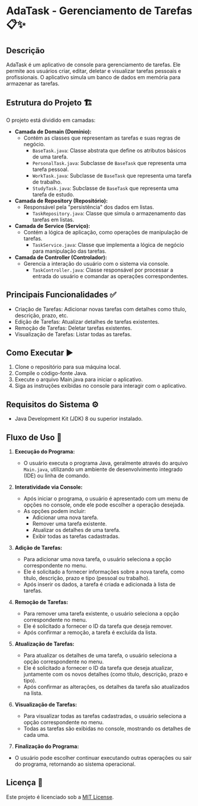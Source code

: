 # AdaTask - Gerenciamento de Tarefas 📋✨

## Descrição

AdaTask é um aplicativo de console para gerenciamento de tarefas. Ele permite aos usuários criar, editar, deletar e visualizar tarefas pessoais e profissionais. O aplicativo simula um banco de dados em memória para armazenar as tarefas.

## Estrutura do Projeto 🏗️

O projeto está dividido em camadas:

- **Camada de Domain (Domínio):**
  - Contém as classes que representam as tarefas e suas regras de negócio.
    - `BaseTask.java`: Classe abstrata que define os atributos básicos de uma tarefa.
    - `PersonalTask.java`: Subclasse de `BaseTask` que representa uma tarefa pessoal.
    - `WorkTask.java`: Subclasse de `BaseTask` que representa uma tarefa de trabalho.
    - `StudyTask.java`: Subclasse de `BaseTask` que representa uma tarefa de estudo.
- **Camada de Repository (Repositório):**
  - Responsável pela "persistência" dos dados em listas.
    - `TaskRepository.java`: Classe que simula o armazenamento das tarefas em listas.
- **Camada de Service (Serviço):**
  - Contém a lógica de aplicação, como operações de manipulação de tarefas.
    - `TaskService.java`: Classe que implementa a lógica de negócio para manipulação das tarefas.
- **Camada de Controller (Controlador):**
  - Gerencia a interação do usuário com o sistema via console.
    - `TaskController.java`: Classe responsável por processar a entrada do usuário e comandar as operações correspondentes.

## Principais Funcionalidades ✅

- Criação de Tarefas: Adicionar novas tarefas com detalhes como título, descrição, prazo, etc.
- Edição de Tarefas: Atualizar detalhes de tarefas existentes.
- Remoção de Tarefas: Deletar tarefas existentes.
- Visualização de Tarefas: Listar todas as tarefas.

## Como Executar ▶️

1. Clone o repositório para sua máquina local.
2. Compile o código-fonte Java.
3. Execute o arquivo Main.java para iniciar o aplicativo.
4. Siga as instruções exibidas no console para interagir com o aplicativo.

## Requisitos do Sistema ⚙️

- Java Development Kit (JDK) 8 ou superior instalado.

## Fluxo de Uso 🔄

1. **Execução do Programa:**
   - O usuário executa o programa Java, geralmente através do arquivo `Main.java`, utilizando um ambiente de desenvolvimento integrado (IDE) ou linha de comando.
   
2. **Interatividade via Console:**
   - Após iniciar o programa, o usuário é apresentado com um menu de opções no console, onde ele pode escolher a operação desejada.
   - As opções podem incluir:
     - Adicionar uma nova tarefa.
     - Remover uma tarefa existente.
     - Atualizar os detalhes de uma tarefa.
     - Exibir todas as tarefas cadastradas.
   
3. **Adição de Tarefas:**
   - Para adicionar uma nova tarefa, o usuário seleciona a opção correspondente no menu.
   - Ele é solicitado a fornecer informações sobre a nova tarefa, como título, descrição, prazo e tipo (pessoal ou trabalho).
   - Após inserir os dados, a tarefa é criada e adicionada à lista de tarefas.
   
4. **Remoção de Tarefas:**
   - Para remover uma tarefa existente, o usuário seleciona a opção correspondente no menu.
   - Ele é solicitado a fornecer o ID da tarefa que deseja remover.
   - Após confirmar a remoção, a tarefa é excluída da lista.
   
5. **Atualização de Tarefas:**
   - Para atualizar os detalhes de uma tarefa, o usuário seleciona a opção correspondente no menu.
   - Ele é solicitado a fornecer o ID da tarefa que deseja atualizar, juntamente com os novos detalhes (como título, descrição, prazo e tipo).
   - Após confirmar as alterações, os detalhes da tarefa são atualizados na lista.
     
6. **Visualização de Tarefas:**
   - Para visualizar todas as tarefas cadastradas, o usuário seleciona a opção correspondente no menu.
   - Todas as tarefas são exibidas no console, mostrando os detalhes de cada uma.

7. **Finalização do Programa:**
  - O usuário pode escolher continuar executando outras operações ou sair do programa, retornando ao sistema operacional.

## Licença 📝

Este projeto é licenciado sob a [MIT License](LICENSE).

